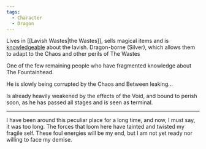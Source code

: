 ```yaml
---
tags:
  - Character
  - Dragon
---
```


Lives in [[Lavish Wastes|the Wastes]], sells magical items and is [knowledgeable](Automated%20Remains.md) about the lavish.
Dragon-borne (Silver), which allows them to adapt to the Chaos and other perils of The Wastes

One of the few remaining people who have fragmented knowledge about The Fountainhead.

He is slowly being corrupted by the Chaos and Between leaking...

Is already heavily weakened by the effects of the Void, and bound to perish soon, as he has passed all stages and is seen as terminal. 
***
I have been around this peculiar place for a long time, and now, I must say, it was too long. The forces that loom here have tainted and twisted my fragile self. These foul energies will be my end, but I am not yet ready nor willing to face my demise. 
